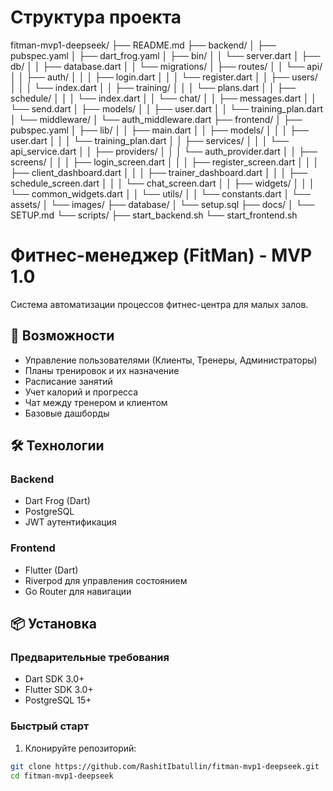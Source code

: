 # Структура проекта

fitman-mvp1-deepseek/
├── README.md
├── backend/
│   ├── pubspec.yaml
│   ├── dart_frog.yaml
│   ├── bin/
│   │   └── server.dart
│   ├── db/
│   │   ├── database.dart
│   │   └── migrations/
│   ├── routes/
│   │   └── api/
│   │       ├── auth/
│   │       │   ├── login.dart
│   │       │   └── register.dart
│   │       ├── users/
│   │       │   └── index.dart
│   │       ├── training/
│   │       │   └── plans.dart
│   │       ├── schedule/
│   │       │   └── index.dart
│   │       └── chat/
│   │           ├── messages.dart
│   │           └── send.dart
│   ├── models/
│   │   ├── user.dart
│   │   └── training_plan.dart
│   └── middleware/
│       └── auth_middleware.dart
├── frontend/
│   ├── pubspec.yaml
│   ├── lib/
│   │   ├── main.dart
│   │   ├── models/
│   │   │   ├── user.dart
│   │   │   └── training_plan.dart
│   │   ├── services/
│   │   │   └── api_service.dart
│   │   ├── providers/
│   │   │   └── auth_provider.dart
│   │   ├── screens/
│   │   │   ├── login_screen.dart
│   │   │   ├── register_screen.dart
│   │   │   ├── client_dashboard.dart
│   │   │   ├── trainer_dashboard.dart
│   │   │   ├── schedule_screen.dart
│   │   │   └── chat_screen.dart
│   │   ├── widgets/
│   │   │   └── common_widgets.dart
│   │   └── utils/
│   │       └── constants.dart
│   └── assets/
│       └── images/
├── database/
│   └── setup.sql
├── docs/
│   └── SETUP.md
└── scripts/
    ├── start_backend.sh
    └── start_frontend.sh
	
# Фитнес-менеджер (FitMan) - MVP 1.0

Система автоматизации процессов фитнес-центра для малых залов.

## 🚀 Возможности

- Управление пользователями (Клиенты, Тренеры, Администраторы)
- Планы тренировок и их назначение
- Расписание занятий
- Учет калорий и прогресса
- Чат между тренером и клиентом
- Базовые дашборды

## 🛠 Технологии

### Backend
- Dart Frog (Dart)
- PostgreSQL
- JWT аутентификация

### Frontend
- Flutter (Dart)
- Riverpod для управления состоянием
- Go Router для навигации

## 📦 Установка

### Предварительные требования
- Dart SDK 3.0+
- Flutter SDK 3.0+
- PostgreSQL 15+

### Быстрый старт

1. Клонируйте репозиторий:
```bash
git clone https://github.com/RashitIbatullin/fitman-mvp1-deepseek.git
cd fitman-mvp1-deepseek